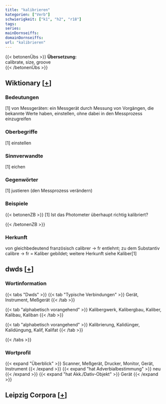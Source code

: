 ```yaml
---
title: "kalibrieren"
kategorien: ["Verb"]
schwierigkeit: ["k1", "h2", "r18"]
tags:
series:
mainDornseiffs:
domainDornseiffs:
url: "kalibrieren"
---
```


{{< betonenÜbs >}}
**Übersetzung:**  
calibrate, size, groove  
{{< /betonenÜbs >}}

## Wiktionary [[+](https://de.wiktionary.org/wiki/kalibrieren)]

### Bedeutungen
[1] von Messgeräten: ein Messgerät durch Messung von Vorgängen, die bekannte Werte haben, einstellen, ohne dabei in den Messprozess einzugreifen  

### Oberbegriffe
[1] einstellen  

### Sinnverwandte
[1] eichen  

### Gegenwörter
[1] justieren (den Messprozess verändern)  

### Beispiele
{{< betonenZB >}}
[1] Ist das Photometer überhaupt richtig kalibriert?  

{{< /betonenZB >}}
### Herkunft
von gleichbedeutend französisch calibrer → fr entlehnt; zu dem Substantiv calibre → fr = Kaliber gebildet; weitere Herkunft siehe Kaliber[1]  



## dwds [[+](https://www.dwds.de/wb/kalibrieren)]

### Wortinformation
{{< tabs "Dwds" >}}
{{< tab "Typische Verbindungen" >}}
Gerät, Instrument, Meßgerät
{{< /tab >}}

{{< tab "alphabetisch vorangehend" >}}
Kalibergwerk, Kalibergbau, Kaliber, Kalibau, Kaliban
{{< /tab >}}

{{< tab "alphabetisch vorangehend" >}}
Kalibrierung, Kalidünger, Kalidüngung, Kalif, Kalifat
{{< /tab >}}

{{< /tabs >}}

### Wortprofil
{{< expand "Überblick" >}} Scanner, Meßgerät, Drucker, Monitor, Gerät, Instrument {{< /expand >}}
{{< expand "hat Adverbialbestimmung" >}} neu {{< /expand >}}
{{< expand "hat Akk./Dativ-Objekt" >}} Gerät {{< /expand >}}

## Leipzig Corpora [[+](https://corpora.uni-leipzig.de/en/res?word=kalibrieren&corpusId=deu_newscrawl-public_2018)]


